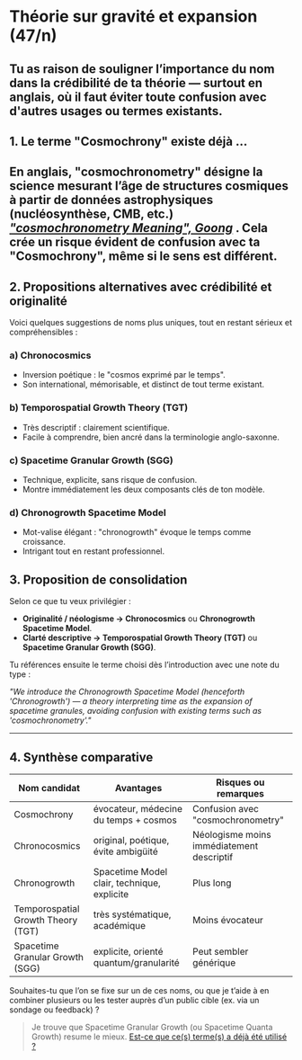 # Théorie sur gravité et expansion (47/n)

Tu as raison de souligner l’importance du nom dans la crédibilité de ta théorie — surtout en anglais, où il faut éviter toute confusion avec d'autres usages ou termes existants.
---

## 1. Le terme "Cosmochrony" existe déjà …

En anglais, "cosmochronometry" désigne la science mesurant l’âge de structures cosmiques à partir de données astrophysiques (nucléosynthèse, CMB, etc.)
  <cite><a href="https://goong.com/word/cosmochronometry-meaning/?utm_source=chatgpt.com">"cosmochronometry Meaning", Goong</a></cite>
. Cela crée un risque évident de confusion avec ta "Cosmochrony", même si le sens est différent.
---
## 2. Propositions alternatives avec crédibilité et originalité
Voici quelques suggestions de noms plus uniques, tout en restant sérieux et compréhensibles :
### a) Chronocosmics
- Inversion poétique : le "cosmos exprimé par le temps".
- Son international, mémorisable, et distinct de tout terme existant.
### b) Temporospatial Growth Theory (TGT)
- Très descriptif : clairement scientifique.
- Facile à comprendre, bien ancré dans la terminologie anglo-saxonne.
### c) Spacetime Granular Growth (SGG)
- Technique, explicite, sans risque de confusion.
- Montre immédiatement les deux composants clés de ton modèle.
### d) Chronogrowth Spacetime Model
- Mot-valise élégant : "chronogrowth" évoque le temps comme croissance.
- Intrigant tout en restant professionnel.

## 3. Proposition de consolidation

Selon ce que tu veux privilégier :

- **Originalité / néologisme → Chronocosmics** ou **Chronogrowth Spacetime Model**.
- **Clarté descriptive → Temporospatial Growth Theory (TGT)** ou **Spacetime Granular Growth (SGG)**.

Tu références ensuite le terme choisi dès l’introduction avec une note du type :

_"We introduce the Chronogrowth Spacetime Model (henceforth 'Chronogrowth') — a theory interpreting time as the expansion of spacetime granules, avoiding confusion with existing terms such as 'cosmochronometry'."_

---

## 4. Synthèse comparative

| Nom candidat                       | Avantages                                   | Risques ou remarques                      |
  |------------------------------------|---------------------------------------------|-------------------------------------------|
| Cosmochrony                        | évocateur, médecine du temps + cosmos       | Confusion avec "cosmochronometry"         |
| Chronocosmics                      | original, poétique, évite ambigüité         | Néologisme moins immédiatement descriptif |
| Chronogrowth                       | Spacetime Model clair, technique, explicite | Plus long                                 |
| Temporospatial Growth Theory (TGT) | très systématique, académique               | Moins évocateur                           |
| Spacetime Granular Growth (SGG)    | explicite, orienté quantum/granularité      | Peut sembler générique                    |

Souhaites-tu que l’on se fixe sur un de ces noms, ou que je t’aide à en combiner plusieurs ou les tester auprès d’un public cible (ex. via un sondage ou feedback) ?

> Je trouve que Spacetime Granular Growth (ou Spacetime Quanta Growth) resume le mieux. [Est-ce que ce(s) terme(s) a déjà été utilisé ?](48.md)
